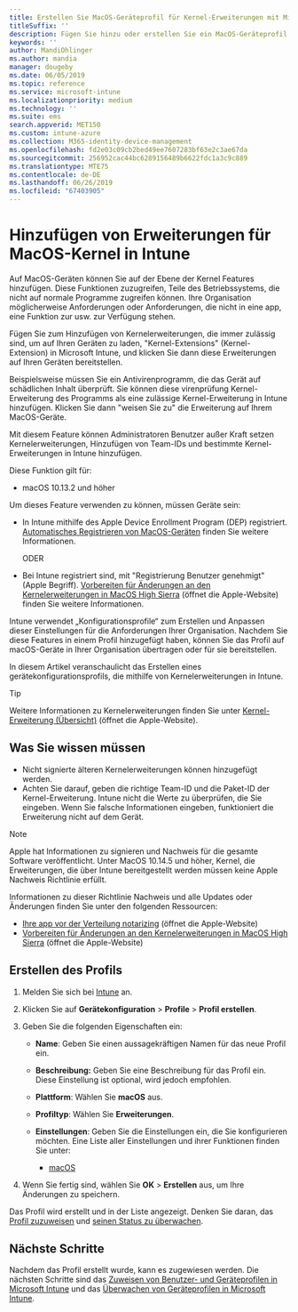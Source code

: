```yaml
---
title: Erstellen Sie MacOS-Geräteprofil für Kernel-Erweiterungen mit Microsoft Intune – Azure | Microsoft-Dokumentation
titleSuffix: ''
description: Fügen Sie hinzu oder erstellen Sie ein MacOS-Geräteprofil, und dann die konfigurieren Sie Kernelerweiterungen Außerkraftsetzung durch Benutzer zulassen möchten, Hinzufügen von Team-ID und ein Paket und Team-ID in Microsoft Intune.
keywords: ''
author: MandiOhlinger
ms.author: mandia
manager: dougeby
ms.date: 06/05/2019
ms.topic: reference
ms.service: microsoft-intune
ms.localizationpriority: medium
ms.technology: ''
ms.suite: ems
search.appverid: MET150
ms.custom: intune-azure
ms.collection: M365-identity-device-management
ms.openlocfilehash: fd2e03c09cb2bed49ee7607283bf63e2c3ae67da
ms.sourcegitcommit: 256952cac44bc6289156489b6622fdc1a3c9c889
ms.translationtype: MTE75
ms.contentlocale: de-DE
ms.lasthandoff: 06/26/2019
ms.locfileid: "67403905"
---
```

# <a name="add-macos-kernel-extensions-in-intune"></a>Hinzufügen von Erweiterungen für MacOS-Kernel in Intune

Auf MacOS-Geräten können Sie auf der Ebene der Kernel Features hinzufügen. Diese Funktionen zuzugreifen, Teile des Betriebssystems, die nicht auf normale Programme zugreifen können. Ihre Organisation möglicherweise Anforderungen oder Anforderungen, die nicht in eine app, eine Funktion zur usw. zur Verfügung stehen. 

Fügen Sie zum Hinzufügen von Kernelerweiterungen, die immer zulässig sind, um auf Ihren Geräten zu laden, "Kernel-Extensions" (Kernel-Extension) in Microsoft Intune, und klicken Sie dann diese Erweiterungen auf Ihren Geräten bereitstellen.

Beispielsweise müssen Sie ein Antivirenprogramm, die das Gerät auf schädlichen Inhalt überprüft. Sie können diese virenprüfung Kernel-Erweiterung des Programms als eine zulässige Kernel-Erweiterung in Intune hinzufügen. Klicken Sie dann "weisen Sie zu" die Erweiterung auf Ihrem MacOS-Geräte.

Mit diesem Feature können Administratoren Benutzer außer Kraft setzen Kernelerweiterungen, Hinzufügen von Team-IDs und bestimmte Kernel-Erweiterungen in Intune hinzufügen.

Diese Funktion gilt für:

- macOS 10.13.2 und höher

Um dieses Feature verwenden zu können, müssen Geräte sein:

- In Intune mithilfe des Apple Device Enrollment Program (DEP) registriert. [Automatisches Registrieren von MacOS-Geräten](device-enrollment-program-enroll-macos.md) finden Sie weitere Informationen.

  ODER

- Bei Intune registriert sind, mit "Registrierung Benutzer genehmigt" (Apple Begriff). [Vorbereiten für Änderungen an den Kernelerweiterungen in MacOS High Sierra](https://support.apple.com/en-us/HT208019) (öffnet die Apple-Website) finden Sie weitere Informationen.

Intune verwendet „Konfigurationsprofile“ zum Erstellen und Anpassen dieser Einstellungen für die Anforderungen Ihrer Organisation. Nachdem Sie diese Features in einem Profil hinzugefügt haben, können Sie das Profil auf macOS-Geräte in Ihrer Organisation übertragen oder für sie bereitstellen.

In diesem Artikel veranschaulicht das Erstellen eines gerätekonfigurationsprofils, die mithilfe von Kernelerweiterungen in Intune.

> [!TIP]
> Weitere Informationen zu Kernelerweiterungen finden Sie unter [Kernel-Erweiterung (Übersicht)](https://developer.apple.com/library/archive/documentation/Darwin/Conceptual/KernelProgramming/Extend/Extend.html) (öffnet die Apple-Website).

## <a name="what-you-need-to-know"></a>Was Sie wissen müssen

- Nicht signierte älteren Kernelerweiterungen können hinzugefügt werden.
- Achten Sie darauf, geben die richtige Team-ID und die Paket-ID der Kernel-Erweiterung. Intune nicht die Werte zu überprüfen, die Sie eingeben. Wenn Sie falsche Informationen eingeben, funktioniert die Erweiterung nicht auf dem Gerät.

> [!NOTE]
> Apple hat Informationen zu signieren und Nachweis für die gesamte Software veröffentlicht. Unter MacOS 10.14.5 und höher, Kernel, die Erweiterungen, die über Intune bereitgestellt werden müssen keine Apple Nachweis Richtlinie erfüllt.
>
> Informationen zu dieser Richtlinie Nachweis und alle Updates oder Änderungen finden Sie unter den folgenden Ressourcen:
>
>  - [Ihre app vor der Verteilung notarizing](https://developer.apple.com/documentation/security/notarizing_your_app_before_distribution) (öffnet die Apple-Website) 
>  - [Vorbereiten für Änderungen an den Kernelerweiterungen in MacOS High Sierra](https://support.apple.com/en-us/HT208019) (öffnet die Apple-Website)

## <a name="create-the-profile"></a>Erstellen des Profils

1. Melden Sie sich bei [Intune](https://go.microsoft.com/fwlink/?linkid=2090973) an.
2. Klicken Sie auf **Gerätekonfiguration** > **Profile** > **Profil erstellen**.
3. Geben Sie die folgenden Eigenschaften ein:

    - **Name**: Geben Sie einen aussagekräftigen Namen für das neue Profil ein.
    - **Beschreibung:** Geben Sie eine Beschreibung für das Profil ein. Diese Einstellung ist optional, wird jedoch empfohlen.
    - **Plattform**: Wählen Sie **macOS** aus.
    - **Profiltyp**: Wählen Sie **Erweiterungen**.
    - **Einstellungen**: Geben Sie die Einstellungen ein, die Sie konfigurieren möchten. Eine Liste aller Einstellungen und ihrer Funktionen finden Sie unter:

        - [macOS](kernel-extensions-settings-macos.md)

4. Wenn Sie fertig sind, wählen Sie **OK** > **Erstellen** aus, um Ihre Änderungen zu speichern.

Das Profil wird erstellt und in der Liste angezeigt. Denken Sie daran, das [Profil zuzuweisen](device-profile-assign.md) und [seinen Status zu überwachen](device-profile-monitor.md).

## <a name="next-steps"></a>Nächste Schritte

Nachdem das Profil erstellt wurde, kann es zugewiesen werden. Die nächsten Schritte sind das [Zuweisen von Benutzer- und Geräteprofilen in Microsoft Intune](device-profile-assign.md) und das [Überwachen von Geräteprofilen in Microsoft Intune](device-profile-monitor.md).
